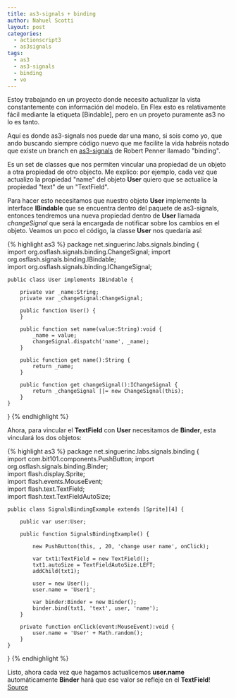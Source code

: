 ```yaml
---
title: as3-signals + binding
author: Nahuel Scotti
layout: post
categories:
  - actionscript3
  - as3signals
tags:
  - as3
  - as3-signals
  - binding
  - vo
---
```


Estoy trabajando en un proyecto donde necesito actualizar la vista constantemente con informaci&oacute;n del modelo. En Flex esto es relativamente f&aacute;cil mediante la etiqueta [Bindable], pero en un proyeto puramente as3 no lo es tanto.

Aqu&iacute; es donde as3-signals nos puede dar una mano, si sois como yo, que ando buscando siempre c&oacute;digo nuevo que me facilite la vida habr&eacute;is notado que existe un branch en [as3-signals][2] de Robert Penner llamado "binding".

Es un set de classes que nos permiten vincular una propiedad de un objeto a otra propiedad de otro objecto. Me explico: por ejemplo, cada vez que actualizo la propiedad "name" del objeto **User** quiero que se actualice la propiedad "text" de un "TextField".

Para hacer esto necesitamos que nuestro objeto **User** implemente la interface **IBindable** que se encuentra dentro del paquete de as3-signals, entonces tendremos una nueva propiedad dentro de **User** llamada *changeSignal* que ser&aacute; la encargada de notificar sobre los cambios en el objeto. Veamos un poco el c&oacute;digo, la classe **User** nos quedar&iacute;a as&iacute;:

 [2]: https://github.com/robertpenner/as3-signals/tree/binding

{% highlight as3 %}
package net.singuerinc.labs.signals.binding {  
	import org.osflash.signals.binding.ChangeSignal;
	import org.osflash.signals.binding.IBindable;  
	import org.osflash.signals.binding.IChangeSignal;  
  
	public class User implements IBindable {  
  
		private var _name:String;  
		private var _changeSignal:ChangeSignal;  
  
		public function User() {  
		}  
  
		public function set name(value:String):void {  
			_name = value;  
			changeSignal.dispatch('name', _name);  
		}  
  
		public function get name():String {  
			return _name;  
		}  
  
		public function get changeSignal():IChangeSignal {  
			return _changeSignal ||= new ChangeSignal(this);  
		}  
	}  
}
{% endhighlight %}

Ahora, para vincular el **TextField** con **User** necesitamos de **Binder**, esta vincular&aacute; los dos objetos:

{% highlight as3 %}
package net.singuerinc.labs.signals.binding {  
  	import com.bit101.components.PushButton;
	import org.osflash.signals.binding.Binder;  
	import flash.display.Sprite;  
	import flash.events.MouseEvent;  
	import flash.text.TextField;  
	import flash.text.TextFieldAutoSize;  
  
	public class SignalsBindingExample extends [Sprite][4] {  
  
		public var user:User;  
  
		public function SignalsBindingExample() {  
  
			new PushButton(this, , 20, 'change user name', onClick);  
  
			var txt1:TextField = new TextField();  
			txt1.autoSize = TextFieldAutoSize.LEFT;  
			addChild(txt1);  
  
			user = new User();  
			user.name = 'User1';  
  
			var binder:Binder = new Binder();  
			binder.bind(txt1, 'text', user, 'name');  
		}  
  
		private function onClick(event:MouseEvent):void {  
			user.name = 'User' + Math.random();  
		}  
	}  
}
{% endhighlight %}

Listo, ahora cada vez que hagamos actualicemos **user.name** autom&aacute;ticamente **Binder** har&aacute; que ese valor se refleje en el **TextField**!  
[Source][2]